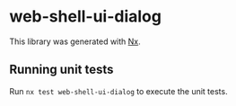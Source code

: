 # web-shell-ui-dialog

This library was generated with [Nx](https://nx.dev).

## Running unit tests

Run `nx test web-shell-ui-dialog` to execute the unit tests.
